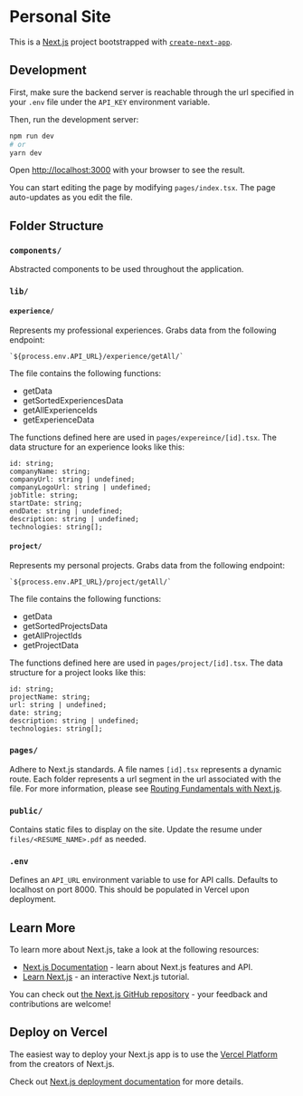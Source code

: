 # Personal Site
This is a [Next.js](https://nextjs.org/) project bootstrapped with [`create-next-app`](https://github.com/vercel/next.js/tree/canary/packages/create-next-app).

## Development

First, make sure the backend server is reachable through the url specified in your `.env` file under the `API_KEY` environment variable.

Then, run the development server:

```bash
npm run dev
# or
yarn dev
```

Open [http://localhost:3000](http://localhost:3000) with your browser to see the result.

You can start editing the page by modifying `pages/index.tsx`. The page auto-updates as you edit the file.


## Folder Structure
### `components/`
Abstracted components to be used throughout the application.

### `lib/`
#### `experience/`
Represents my professional experiences. Grabs data from the following endpoint:
    
    `${process.env.API_URL}/experience/getAll/`

The file contains the following functions:
- getData
- getSortedExperiencesData
- getAllExperienceIds
- getExperienceData

The functions defined here are used in `pages/expereince/[id].tsx`. The data structure for an experience looks like this:

    id: string;
    companyName: string;
    companyUrl: string | undefined;
    companyLogoUrl: string | undefined;
    jobTitle: string;
    startDate: string;
    endDate: string | undefined;
    description: string | undefined;
    technologies: string[];

#### `project/`
Represents my personal projects. Grabs data from the following endpoint:
    
    `${process.env.API_URL}/project/getAll/`

The file contains the following functions:
- getData
- getSortedProjectsData
- getAllProjectIds
- getProjectData

The functions defined here are used in `pages/project/[id].tsx`. The data structure for a project looks like this:

    id: string;
    projectName: string;
    url: string | undefined;
    date: string;
    description: string | undefined;
    technologies: string[];

### `pages/`
Adhere to Next.js standards. A file names `[id].tsx` represents a dynamic route. Each folder represents a url segment in the url associated with the file. For more information, please see [Routing Fundamentals with Next.js](https://beta.nextjs.org/docs/routing/fundamentals).

### `public/`
Contains static files to display on the site. Update the resume under `files/<RESUME_NAME>.pdf` as needed.

### `.env`
Defines an `API_URL` environment variable to use for API calls. Defaults to localhost on port 8000. This should be populated in Vercel upon deployment.

## Learn More

To learn more about Next.js, take a look at the following resources:

- [Next.js Documentation](https://nextjs.org/docs) - learn about Next.js features and API.
- [Learn Next.js](https://nextjs.org/learn) - an interactive Next.js tutorial.

You can check out [the Next.js GitHub repository](https://github.com/vercel/next.js/) - your feedback and contributions are welcome!

## Deploy on Vercel

The easiest way to deploy your Next.js app is to use the [Vercel Platform](https://vercel.com/new?utm_medium=default-template&filter=next.js&utm_source=create-next-app&utm_campaign=create-next-app-readme) from the creators of Next.js.

Check out [Next.js deployment documentation](https://nextjs.org/docs/deployment) for more details.
